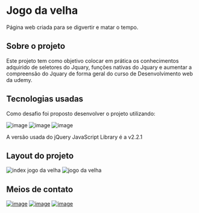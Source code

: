 # Jogo da velha

Página web criada para se digvertir e matar o tempo.

## Sobre o projeto
Este projeto tem como objetivo colocar em prática os conhecimentos adquirido de seletores do Jquary, funções nativas do Jquary e aumentar a compreensão do Jquary
de forma geral do curso de Desenvolvimento web da udemy.

## Tecnologias usadas
Como desafio foi proposto desenvolver o projeto utilizando:

![image](https://img.shields.io/badge/HTML5-E34F26?style=for-the-badge&logo=html5&logoColor=white)
![image](https://img.shields.io/badge/JavaScript-F7DF1E?style=for-the-badge&logo=javascript&logoColor=black)
![image](https://img.shields.io/badge/jQuery-0769AD?style=for-the-badge&logo=jquery&logoColor=white)

A versão usada do jQuery JavaScript Library é a v2.2.1

## Layout do projeto
![index jogo da velha](https://user-images.githubusercontent.com/93053356/172881560-a0cd1f16-da50-4091-a4b1-5917326c2783.png)
![jogo da velha](https://user-images.githubusercontent.com/93053356/172881569-4081e47e-5f11-4283-89a5-84a85e07842f.png)

## Meios de contato 
[![image](https://img.shields.io/badge/LinkedIn-0077B5?style=for-the-badge&logo=linkedin&logoColor=white)](https://www.linkedin.com/in/jardeylson-jacinto-769769156)
[![image](https://img.shields.io/badge/Instagram-E4405F?style=for-the-badge&logo=instagram&logoColor=white)](https://www.instagram.com/jardeylsonjacinto/)
[![image](https://img.shields.io/badge/Gmail-D14836?style=for-the-badge&logo=gmail&logoColor=white)](jardeylsong.m@gmail.com)
